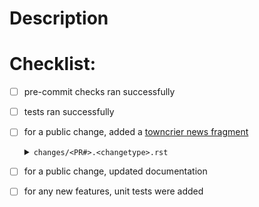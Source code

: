 <!---
Thanks for contributing to asdf!

Your PR should trigger the CI (after approval for first-time contributors)
which will:

- check your code for 'style' using pre-commit
- run your PR against the asdf unit tests for various OSes, python versions, and dependency versions
- perform a test build of your PR

It is highly recommended that you run some of these tests locally by:

- [installing pre-commit](https://pre-commit.com/#quick-start)
- [running pytest](https://docs.pytest.org/en/7.1.x/getting-started.html)

This will increase the chances your PR will pass the required CI tests.
-->

# Description

<!--
Please describe what this PR accomplishes.
If the changes are non-obvious, please explain how they work.
If this PR adds a new feature please include tests and documentation.
If this PR fixes an issue, please add closing keywords (eg 'fixes #XXX')
-->

# Checklist:

- [ ] pre-commit checks ran successfully
- [ ] tests ran successfully
- [ ] for a public change, added a [towncrier news fragment](https://towncrier.readthedocs.io/en/stable/tutorial.html#creating-news-fragments) <details><summary>`changes/<PR#>.<changetype>.rst`</summary>

    - ``changes/<PR#>.feature.rst``: new feature
    - ``changes/<PR#>.bugfix.rst``: bug fix
    - ``changes/<PR#>.doc.rst``: documentation change
    - ``changes/<PR#>.removal.rst``: deprecation or removal of public API
    - ``changes/<PR#>.general.rst``: infrastructure or miscellaneous change
  </details>
- [ ] for a public change, updated documentation
- [ ] for any new features, unit tests were added
